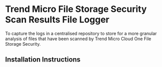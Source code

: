 # Trend Micro File Storage Security Scan Results File Logger
To capture the logs in a centralised repository to store for a more granular analysis of files that have been scanned by Trend Micro Cloud One File Storage Security.

## Installation Instructions
